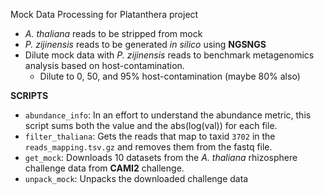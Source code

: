 Mock Data Processing for Platanthera project
- _A. thaliana_ reads to be stripped from mock
- _P. zijinensis_ reads to be generated _in silico_ using **NGSNGS** 
- Dilute mock data with _P. zijinensis_ reads to benchmark metagenomics analysis based on host-contamination.
  - Dilute to 0, 50, and 95% host-contamination (maybe 80% also)


**SCRIPTS**
- `abundance_info`: In an effort to understand the abundance metric, this script sums both the value and the abs(log(val)) for each file.
- `filter_thaliana`: Gets the reads that map to taxid `3702` in the `reads_mapping.tsv.gz` and removes them from the fastq file.
- `get_mock`: Downloads 10 datasets from the _A. thaliana_ rhizosphere challenge data from **CAMI2** challenge.
- `unpack_mock`: Unpacks the downloaded challenge data 


